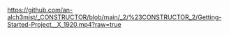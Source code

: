 https://github.com/an-alch3mist/_CONSTRUCTOR/blob/main/_2/%23CONSTRUCTOR_2/Getting-Started-Project__X_1920.mp4?raw=true
